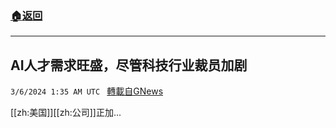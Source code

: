 ###  [:house:返回](README.md)
---


## AI人才需求旺盛，尽管科技行业裁员加剧
`3/6/2024 1:35 AM UTC ` [轉載自GNews](https://gnews.org/articles/2368780)

[[zh:美国]][[zh:公司]]正加...

